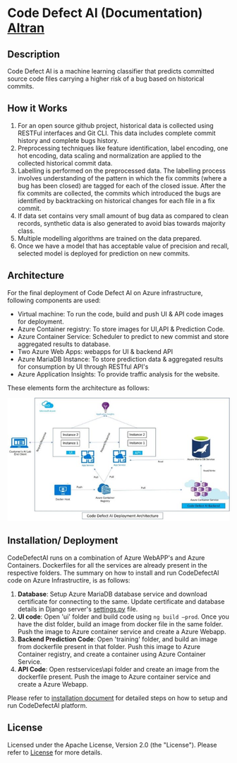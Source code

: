 ﻿# Code Defect AI (Documentation)                        [Altran](https://www.altran.com)

## Description
Code Defect AI is a machine learning classifier that predicts committed source code files carrying a higher risk of a bug based on historical commits. 


## How it Works
1.	For an open source github project, historical data is collected using RESTFul interfaces and Git CLI. This data includes complete commit history and complete bugs history.
2.	Preprocessing techniques like feature identification, label encoding, one hot encoding, data scaling and normalization are applied to the collected historical commit data.
3.	Labelling is performed on the preprocessed data. The labelling process involves understanding of the pattern in which the fix commits (where a bug has been closed) are tagged for each of the closed issue. After the fix commits are collected, the commits which introduced the bugs are identified by backtracking on historical changes for each file in a fix commit.
4.	If data set contains very small amount of bug data as compared to clean records, synthetic data is also generated to avoid bias towards majority class.
5.	Multiple modelling algorithms are trained on the data prepared.
6.	Once we have a model that has acceptable value of precision and recall, selected model is deployed for prediction on new commits.


## Architecture
For the final deployment of Code Defect AI on Azure infrastructure, following components are used:
-	Virtual machine: To run the code, build and push UI & API code images for deployment.
-	Azure Container registry: To store images for UI,API & Prediction Code.
-	Azure Container Service: Scheduler to predict to new commist and store aggregated results to database.
-	Two Azure Web Apps: webapps for UI & backend API
-	Azure MariaDB Instance: To store prediction data & aggregated results for consumption by UI through RESTful API's
-	Azure Application Insights: To provide traffic analysis for the website.

These elements form the architecture as follows:

![Code Defect AI Architecture](cdppro/images/cdpaiarch3.jpg)


## Installation/ Deployment
CodeDefectAI runs on a combination of Azure WebAPP's and Azure Containers. Dockerfiles for all the services are already present in the respective folders.
The summary on how to install and run CodeDefectAI code on Azure Infrastructire, is as follows:
1.	**Database**: Setup Azure MariaDB database service and download certificate for connecting to the same. Update certificate and database details in Django server's [settings.py](cdppro/restservices/api/cdpweb/cdpweb/settings.py) file. 
2.	**UI code**: Open 'ui' folder and build code using ```ng build –prod```. Once you have the dist folder, build an image from docker file in the same folder.
Push the image to Azure container service and create a Azure Webapp.
3.	**Backend Prediction Code**: Open 'training' folder, and build an image from dockerfile present in that folder. Push this image to Azure Container registry, and create a container using Azure Container Service.
4.	**API Code**: Open restservices\api folder and create an image from the dockerfile present. Push the image to Azure container service and create a Azure Webapp.

Please refer to [installation document](documentation/installation/CodeDefectAI_installation_guide_v1.0.docx) for detailed steps on how to setup and run CodeDefectAI platform. 


## License
Licensed under the Apache License, Version 2.0 (the "License"). Please refer to [License](license.txt) for more details.

